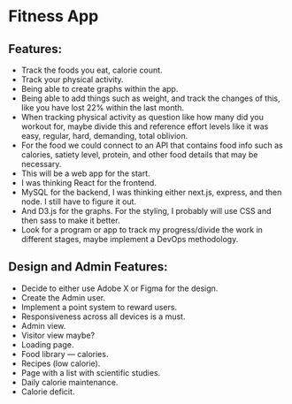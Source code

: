 
# Fitness App

## Features:
- Track the foods you eat, calorie count.
- Track your physical activity.
- Being able to create graphs within the app.
- Being able to add things such as weight, and track the changes of this, like you have lost 22% within the last month.
- When tracking physical activity as question like how many did you workout for, maybe divide this and reference effort levels like it was easy, regular, hard, demanding, total oblivion.
- For the food we could connect to an API that contains food info such as calories, satiety level, protein, and other food details that may be necessary.
- This will be a web app for the start.
- I was thinking React for the frontend.
- MySQL for the backend, I was thinking either next.js, express, and then node. I still have to figure it out.
- And D3.js for the graphs. For the styling, I probably will use CSS and then sass to make it better.
- Look for a program or app to track my progress/divide the work in different stages, maybe implement a DevOps methodology.

## Design and Admin Features:
- Decide to either use Adobe X or Figma for the design.
- Create the Admin user.
- Implement a point system to reward users.
- Responsiveness across all devices is a must.
- Admin view.
- Visitor view maybe?
- Loading page.
- Food library — calories.
- Recipes (low calorie).
- Page with a list with scientific studies.
- Daily calorie maintenance.
- Calorie deficit.
